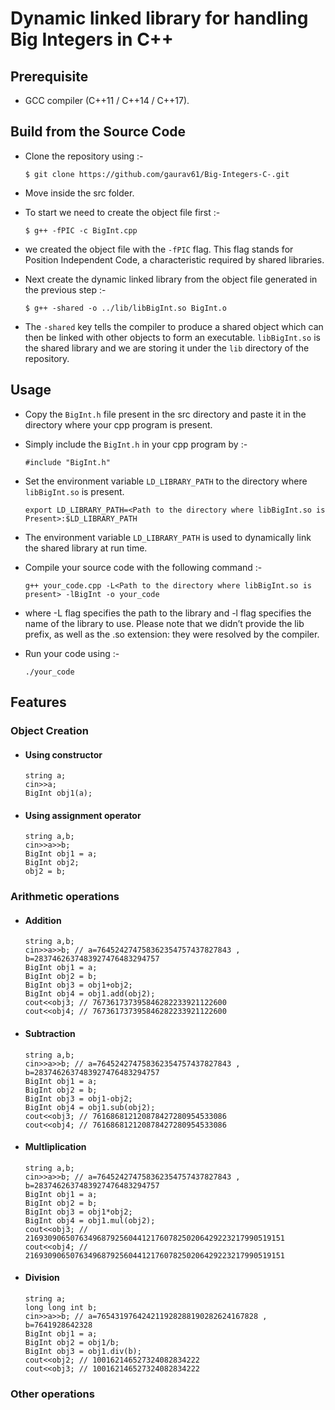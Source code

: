 # Dynamic linked library for handling Big Integers in C++

## Prerequisite
* GCC compiler (C++11 / C++14 / C++17).

## Build from the Source Code
* Clone the repository using :-
    ```
    $ git clone https://github.com/gaurav61/Big-Integers-C-.git
    ```
* Move inside the src folder.

* To start we need to create the object file first :-
    ```
    $ g++ -fPIC -c BigInt.cpp
    ```
* we created the object file with the ``-fPIC`` flag. This flag stands for Position Independent Code, a characteristic required by shared libraries.

* Next create the dynamic linked library from the object file generated in the previous step :- 
    ```
    $ g++ -shared -o ../lib/libBigInt.so BigInt.o
    ```
* The ``-shared`` key tells the compiler to produce a shared object which can then be linked with other objects to form an executable. ``libBigInt.so`` is the shared library and we are storing it under the ``lib`` directory of the repository.

## Usage
* Copy the ``BigInt.h`` file present in the src directory and paste it in the directory where your cpp program is present.

* Simply include the ``BigInt.h`` in your cpp program by :-
    ```
    #include "BigInt.h"
    ```

* Set the environment variable ``LD_LIBRARY_PATH`` to the directory where ``libBigInt.so`` is present.
    ```
    export LD_LIBRARY_PATH=<Path to the directory where libBigInt.so is Present>:$LD_LIBRARY_PATH
    ```
* The environment variable ``LD_LIBRARY_PATH`` is used to dynamically link the shared library at run time.

* Compile your source code with the following command :-
    ```
    g++ your_code.cpp -L<Path to the directory where libBigInt.so is present> -lBigInt -o your_code
    ```

* where -L flag specifies the path to the library and -l flag specifies the name of the library to use. Please note that we didn’t provide the lib prefix, as well as the .so extension: they were resolved by the compiler.

* Run your code using :-
    ```
    ./your_code
    ```

## Features
### Object Creation
* #### Using constructor
  ```
  string a;
  cin>>a;
  BigInt obj1(a);
  ```
* #### Using assignment operator
  ```
  string a,b;
  cin>>a>>b;
  BigInt obj1 = a;
  BigInt obj2;
  obj2 = b;
  ```
### Arithmetic operations
* #### Addition
  ```
  string a,b;
  cin>>a>>b; // a=764524274758362354757437827843 , b=2837462637483927476483294757
  BigInt obj1 = a;
  BigInt obj2 = b;
  BigInt obj3 = obj1+obj2;
  BigInt obj4 = obj1.add(obj2);
  cout<<obj3; // 767361737395846282233921122600
  cout<<obj4; // 767361737395846282233921122600
  ```

* #### Subtraction
  ```
  string a,b;
  cin>>a>>b; // a=764524274758362354757437827843 , b=2837462637483927476483294757
  BigInt obj1 = a;
  BigInt obj2 = b;
  BigInt obj3 = obj1-obj2;
  BigInt obj4 = obj1.sub(obj2);
  cout<<obj3; // 761686812120878427280954533086
  cout<<obj4; // 761686812120878427280954533086
  ```

* #### Multliplication
  ```
  string a,b;
  cin>>a>>b; // a=764524274758362354757437827843 , b=2837462637483927476483294757
  BigInt obj1 = a;
  BigInt obj2 = b;
  BigInt obj3 = obj1*obj2;
  BigInt obj4 = obj1.mul(obj2);
  cout<<obj3; // 2169309065076349687925604412176078250206429223217990519151
  cout<<obj4; // 2169309065076349687925604412176078250206429223217990519151
  ```

* #### Division
  ```
  string a;
  long long int b;
  cin>>a>>b; // a=765431976424211928288190282624167828 , b=7641928642328
  BigInt obj1 = a;
  BigInt obj2 = obj1/b;
  BigInt obj3 = obj1.div(b);
  cout<<obj2; // 100162146527324082834222
  cout<<obj3; // 100162146527324082834222
  ```

### Other operations